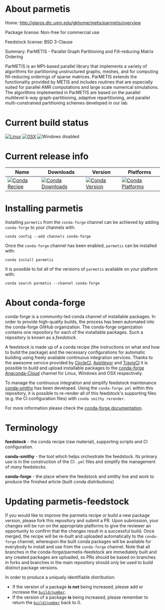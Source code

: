 About parmetis
==============

Home: http://glaros.dtc.umn.edu/gkhome/metis/parmetis/overview

Package license: Non-free for commercial use

Feedstock license: BSD 3-Clause

Summary: ParMETIS - Parallel Graph Partitioning and Fill-reducing Matrix Ordering

ParMETIS is an MPI-based parallel library that implements a
variety of algorithms for partitioning unstructured graphs,
meshes, and for computing fill-reducing orderings of sparse
matrices. ParMETIS extends the functionality provided by METIS and
includes routines that are especially suited for parallel AMR
computations and large scale numerical simulations. The algorithms
implemented in ParMETIS are based on the parallel multilevel k-way
graph-partitioning, adaptive repartitioning, and parallel
multi-constrained partitioning schemes developed in our lab.


Current build status
====================

[![Linux](https://img.shields.io/circleci/project/github/conda-forge/parmetis-feedstock/master.svg?label=Linux)](https://circleci.com/gh/conda-forge/parmetis-feedstock)
[![OSX](https://img.shields.io/travis/conda-forge/parmetis-feedstock/master.svg?label=macOS)](https://travis-ci.org/conda-forge/parmetis-feedstock)
![Windows disabled](https://img.shields.io/badge/Windows-disabled-lightgrey.svg)

Current release info
====================

| Name | Downloads | Version | Platforms |
| --- | --- | --- | --- |
| [![Conda Recipe](https://img.shields.io/badge/recipe-parmetis-green.svg)](https://anaconda.org/conda-forge/parmetis) | [![Conda Downloads](https://img.shields.io/conda/dn/conda-forge/parmetis.svg)](https://anaconda.org/conda-forge/parmetis) | [![Conda Version](https://img.shields.io/conda/vn/conda-forge/parmetis.svg)](https://anaconda.org/conda-forge/parmetis) | [![Conda Platforms](https://img.shields.io/conda/pn/conda-forge/parmetis.svg)](https://anaconda.org/conda-forge/parmetis) |

Installing parmetis
===================

Installing `parmetis` from the `conda-forge` channel can be achieved by adding `conda-forge` to your channels with:

```
conda config --add channels conda-forge
```

Once the `conda-forge` channel has been enabled, `parmetis` can be installed with:

```
conda install parmetis
```

It is possible to list all of the versions of `parmetis` available on your platform with:

```
conda search parmetis --channel conda-forge
```


About conda-forge
=================

conda-forge is a community-led conda channel of installable packages.
In order to provide high-quality builds, the process has been automated into the
conda-forge GitHub organization. The conda-forge organization contains one repository
for each of the installable packages. Such a repository is known as a *feedstock*.

A feedstock is made up of a conda recipe (the instructions on what and how to build
the package) and the necessary configurations for automatic building using freely
available continuous integration services. Thanks to the awesome service provided by
[CircleCI](https://circleci.com/), [AppVeyor](https://www.appveyor.com/)
and [TravisCI](https://travis-ci.org/) it is possible to build and upload installable
packages to the [conda-forge](https://anaconda.org/conda-forge)
[Anaconda-Cloud](https://anaconda.org/) channel for Linux, Windows and OSX respectively.

To manage the continuous integration and simplify feedstock maintenance
[conda-smithy](https://github.com/conda-forge/conda-smithy) has been developed.
Using the ``conda-forge.yml`` within this repository, it is possible to re-render all of
this feedstock's supporting files (e.g. the CI configuration files) with ``conda smithy rerender``.

For more information please check the [conda-forge documentation](https://conda-forge.org/docs/).

Terminology
===========

**feedstock** - the conda recipe (raw material), supporting scripts and CI configuration.

**conda-smithy** - the tool which helps orchestrate the feedstock.
                   Its primary use is in the construction of the CI ``.yml`` files
                   and simplify the management of *many* feedstocks.

**conda-forge** - the place where the feedstock and smithy live and work to
                  produce the finished article (built conda distributions)


Updating parmetis-feedstock
===========================

If you would like to improve the parmetis recipe or build a new
package version, please fork this repository and submit a PR. Upon submission,
your changes will be run on the appropriate platforms to give the reviewer an
opportunity to confirm that the changes result in a successful build. Once
merged, the recipe will be re-built and uploaded automatically to the
`conda-forge` channel, whereupon the built conda packages will be available for
everybody to install and use from the `conda-forge` channel.
Note that all branches in the conda-forge/parmetis-feedstock are
immediately built and any created packages are uploaded, so PRs should be based
on branches in forks and branches in the main repository should only be used to
build distinct package versions.

In order to produce a uniquely identifiable distribution:
 * If the version of a package **is not** being increased, please add or increase
   the [``build/number``](https://conda.io/docs/user-guide/tasks/build-packages/define-metadata.html#build-number-and-string).
 * If the version of a package **is** being increased, please remember to return
   the [``build/number``](https://conda.io/docs/user-guide/tasks/build-packages/define-metadata.html#build-number-and-string)
   back to 0.

